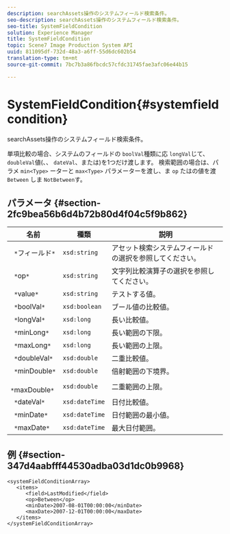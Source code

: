 ```yaml
---
description: searchAssets操作のシステムフィールド検索条件。
seo-description: searchAssets操作のシステムフィールド検索条件。
seo-title: SystemFieldCondition
solution: Experience Manager
title: SystemFieldCondition
topic: Scene7 Image Production System API
uuid: 811095df-732d-48a3-a6ff-55d6dc602b54
translation-type: tm+mt
source-git-commit: 7bc7b3a86fbcdc57cfdc31745fae3afc06e44b15

---
```



# SystemFieldCondition{#systemfieldcondition}

searchAssets操作のシステムフィールド検索条件。

単項比較の場合、システムのフィールドの `boolVal`種類に応 `longVal`じて、 `doubleVal`値(、、 `dateVal`、または)を1つだけ渡します。 検索範囲の場合は、パラメ `min<Type>` ーターと `max<Type>` パラメーターを渡し、ま `op` たはの値を渡 `Between` しま `NotBetween`す。

## パラメータ {#section-2fc9bea56b6d4b72b80d4f04c5f9b862}

| 名前 | 種類 | 説明 |
|---|---|---|
| ` *`フィールド`*` | `xsd:string` | アセット検索システムフィールドの選択を参照してください。 |
| ` *`op`*` | `xsd:string` | 文字列比較演算子の選択を参照してください。 |
| ` *`value`*` | `xsd:string` | テストする値。 |
| ` *`boolVal`*` | `xsd:boolean` | ブール値の比較値。 |
| ` *`longVal`*` | `xsd:long` | 長い比較値。 |
| ` *`minLong`*` | `xsd:long` | 長い範囲の下限。 |
| ` *`maxLong`*` | `xsd:long` | 長い範囲の上限。 |
| ` *`doubleVal`*` | `xsd:double` | 二重比較値。 |
| ` *`minDouble`*` | `xsd:double` | 倍射範囲の下境界。 |
| ` *`maxDouble`*` | `xsd:double` | 二重範囲の上限。 |
| ` *`dateVal`*` | `xsd:dateTime` | 日付比較値。 |
| ` *`minDate`*` | `xsd:dateTime` | 日付範囲の最小値。 |
| ` *`maxDate`*` | `xsd:dateTime` | 最大日付範囲。 |

## 例 {#section-347d4aabfff44530adba03d1dc0b9968}

```
<systemFieldConditionArray>
   <items>
      <field>LastModified</field>
      <op>Between</op>
      <minDate>2007-08-01T00:00:00</minDate>
      <maxDate>2007-12-01T00:00:00</maxDate>
   </items>
</systemFieldConditionArray>
```

